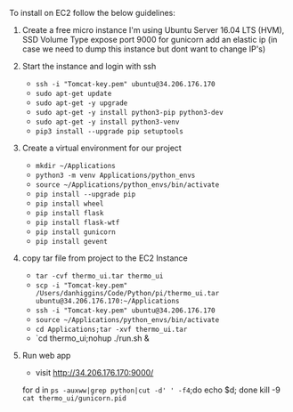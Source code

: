 To install on EC2 follow the below guidelines:
1. Create a free micro instance
    I'm using Ubuntu Server 16.04 LTS (HVM), SSD Volume Type
    expose port 9000 for gunicorn
    add an elastic ip (in case we need to dump this instance but dont want to change IP's)

2. Start the instance and login with ssh
   * `ssh -i "Tomcat-key.pem" ubuntu@34.206.176.170`
   * `sudo apt-get update`
   * `sudo apt-get -y upgrade`
   * `sudo apt-get -y install python3-pip python3-dev`
   * `sudo apt-get -y install python3-venv`
   * `pip3 install --upgrade pip setuptools`

3. Create a virtual environment for our project
   * `mkdir ~/Applications`
   * `python3 -m venv Applications/python_envs`
   * `source ~/Applications/python_envs/bin/activate`
   * `pip install --upgrade pip`
   * `pip install wheel`
   * `pip install flask`
   * `pip install flask-wtf`
   * `pip install gunicorn`
   * `pip install gevent`

4. copy tar file from project to the EC2 Instance
   * `tar -cvf thermo_ui.tar thermo_ui`
   * `scp -i "Tomcat-key.pem" /Users/danhiggins/Code/Python/pi/thermo_ui.tar ubuntu@34.206.176.170:~/Applications`
   * `ssh -i "Tomcat-key.pem" ubuntu@34.206.176.170`
   * `source ~/Applications/python_envs/bin/activate`
   * `cd Applications;tar -xvf thermo_ui.tar`
   * `cd thermo_ui;nohup ./run.sh &

5. Run web app
   * visit http://34.206.176.170:9000/


   for d in `ps -auxww|grep python|cut -d' ' -f4`;do echo $d; done
   kill -9 `cat thermo_ui/gunicorn.pid`